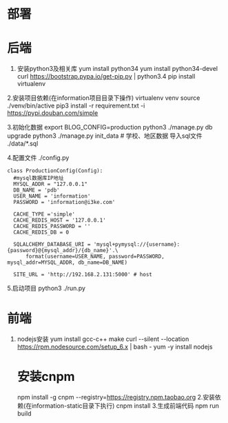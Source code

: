 部署
===========

后端
===========
1. 安装python3及相关库
    yum install python34
    yum install python34-devel
    curl https://bootstrap.pypa.io/get-pip.py | python3.4
    pip install virtualenv

2.安装项目依赖(在information项目目录下操作)
    virtualenv venv
    source ./venv/bin/active
    pip3 install -r requirement.txt  -i  https://pypi.douban.com/simple

3.初始化数据
    export BLOG_CONFIG=production
    python3 ./manage.py db upgrade
    python3 ./manage.py init_data
    # 学校、地区数据
    导入sql文件 ./data/*.sql

4.配置文件
    ./config.py

    class ProductionConfig(Config):
      #mysql数据库IP地址
      MYSQL_ADDR = "127.0.0.1"
      DB_NAME = 'pdb'
      USER_NAME = 'information'
      PASSWORD = 'information@i3ke.com'

      CACHE_TYPE ='simple'
      CACHE_REDIS_HOST = '127.0.0.1'
      CACHE_REDIS_PASSWORD = ''
      CACHE_REDIS_DB = 0

      SQLALCHEMY_DATABASE_URI = 'mysql+pymysql://{username}:{password}@{mysql_addr}/{db_name}'.\
          format(username=USER_NAME, password=PASSWORD, mysql_addr=MYSQL_ADDR, db_name=DB_NAME)

      SITE_URL = 'http://192.168.2.131:5000' # host


5.启动项目
    python3 ./run.py

前端
==========
1. nodejs安装
    yum install gcc-c++ make
    curl --silent --location https://rpm.nodesource.com/setup_6.x | bash -
    yum -y install nodejs
    # 安装cnpm
    npm install -g cnpm --registry=https://registry.npm.taobao.org
2.安装依赖(在information-static目录下执行)
    cnpm install
3.生成前端代码
    npm run build